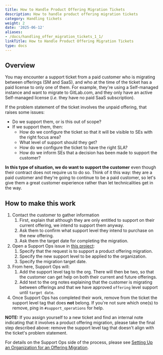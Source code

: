 ```yaml
---
title: How to Handle Product Offering Migration Tickets
description: How to handle product offering migration tickets
category: Handling tickets
weight: 2
date: '2025-06-12'
aliases:
- /docs/handling_offer_migration_tickets_1_1/
linkTitle: How to Handle Product Offering Migration Tickets
type: docs
---
```


## Overview

You may encounter a support ticket from a paid customer who is migrating
between offerings (SM and SaaS), and who at the time of the ticket has a paid
license to only one of them. For example, they're using a Self-managed instance
and want to migrate to GitLab.com, and they only have an active Self-managed
license (*i.e.* they have no paid SaaS subscription).

If the problem statement of the ticket involves the unpaid offering, that
raises some issues:

- Do we support them, or is this out of scope?
- If we support them, then:
  - How do we configure the ticket so that it will be visible to SEs with the
    right focus area?
  - What level of support should they get?
  - How do we configure the ticket to have the right SLA?
  - How do we inform SEs that a decision has been made to support the customer?

**In this type of situation, we do want to support the customer** even though
their contract does not require us to do so. Think of it this way: they are a
paid customer and they're going to continue to be a paid customer, so let's
give them a great customer experience rather than let technicalities get in the
way.

## How to make this work

1. Contact the customer to gather information
   1. First, explain that although they are only entitled to support on their
      current offering, we intend to support them anyway.
   1. Ask them to confirm what support level they intend to purchase on the new
      offering.
   1. Ask them the target date for completing the migration.
1. Open a Support Ops issue in
   [this project](https://gitlab.com/gitlab-com/support/support-ops/zendesk-organizations):
   1. Specify that the request is to support a product offering migration.
   1. Specify the new support level to be applied to the organization.
   1. Specify the migration target date.
1. From here, Support Ops will:
   1. Add the support level tag to the org. There will then be two, so that the
      customer can get help on both their current and future offerings.
   1. Add text to the org notes explaining that the customer is migrating
      between offerings and that we have approved `offering` level support until
      `target date`.
1. Once Support Ops has completed their work, remove from the ticket the support
   level tag that does **not** belong. If you're not sure which one(s) to
   remove, ping in `#support_operations` for help.

**NOTE:** If you assign yourself to a new ticket and find an internal note
indicating that it involves a product offering migration, please take
the final step described above: remove the support level tag that doesn't
align with the ticket's problem statement.

For details on the Support Ops side of the process, please see
[Setting Up an Organization for an Offering Migration](/handbook/support/gratis-support/#a-current-customer-migrating-from-one-product-to-another).
